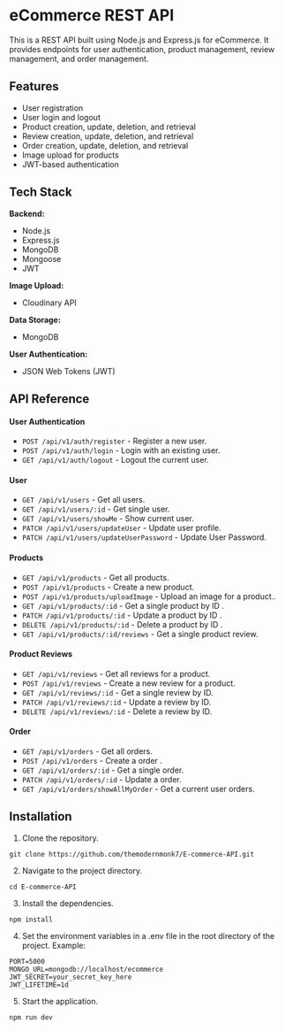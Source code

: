 # eCommerce REST API

This is a REST API built using Node.js and Express.js for eCommerce. It provides endpoints for user authentication, product management, review management, and order management.

## Features

- User registration
- User login and logout
- Product creation, update, deletion, and retrieval
- Review creation, update, deletion, and retrieval
- Order creation, update, deletion, and retrieval
- Image upload for products
- JWT-based authentication

## Tech Stack

**Backend:**

- Node.js
- Express.js
- MongoDB
- Mongoose
- JWT

**Image Upload:**

- Cloudinary API

**Data Storage:**

- MongoDB

**User Authentication:**

- JSON Web Tokens (JWT)

## API Reference

#### User Authentication

- `POST /api/v1/auth/register` - Register a new user.
- `POST /api/v1/auth/login` - Login with an existing user.
- `GET /api/v1/auth/logout` - Logout the current user.

#### User

- `GET /api/v1/users` - Get all users.
- `GET /api/v1/users/:id` - Get single user.
- `GET /api/v1/users/showMe` - Show current user.
- `PATCH /api/v1/users/updateUser` - Update user profile.
- `PATCH /api/v1/users/updateUserPassword` - Update User Password.

#### Products

- `GET /api/v1/products` - Get all products.
- `POST /api/v1/products` - Create a new product.
- `POST /api/v1/products/uploadImage` - Upload an image for a product..
- `GET /api/v1/products/:id` - Get a single product by ID .
- `PATCH /api/v1/products/:id` - Update a product by ID .
- `DELETE /api/v1/products/:id` - Delete a product by ID .
- `GET /api/v1/products/:id/reviews` - Get a single product review.

#### Product Reviews

- `GET /api/v1/reviews` - Get all reviews for a product.
- `POST /api/v1/reviews` - Create a new review for a product.
- `GET /api/v1/reviews/:id` - Get a single review by ID.
- `PATCH /api/v1/reviews/:id` - Update a review by ID.
- `DELETE /api/v1/reviews/:id` - Delete a review by ID.

#### Order

- `GET /api/v1/orders` - Get all orders.
- `POST /api/v1/orders` - Create a order .
- `GET /api/v1/orders/:id` - Get a single order.
- `PATCH /api/v1/orders/:id` - Update a order.
- `GET /api/v1/orders/showAllMyOrder` - Get a current user orders.

## Installation

1. Clone the repository.

```
git clone https://github.com/themodernmonk7/E-commerce-API.git
```

2. Navigate to the project directory.

```
cd E-commerce-API
```

3. Install the dependencies.

```
npm install
```

4. Set the environment variables in a .env file in the root directory of the project.
   Example:

```
PORT=5000
MONGO_URL=mongodb://localhost/ecommerce
JWT_SECRET=your_secret_key_here
JWT_LIFETIME=1d

```

5. Start the application.

```
npm run dev

```
